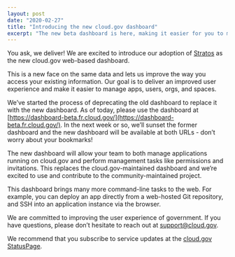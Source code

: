 ```yaml
---
layout: post
date: "2020-02-27"
title: "Introducing the new cloud.gov dashboard" 
excerpt: "The new beta dashboard is here, making it easier for you to manage orgs and spaces."
---
```


You ask, we deliver! We are excited to introduce our adoption of [Stratos](https://github.com/cloudfoundry/stratos) as the new cloud.gov web-based dashboard.

This is a new face on the same data and lets us improve the way you access your existing information. Our goal is to deliver an improved user experience and make it easier to manage apps, users, orgs, and spaces.

We’ve started the process of deprecating the old dashboard to replace it with the new dashboard. As of today, please use the dashboard at [https://dashboard-beta.fr.cloud.gov/](https://dashboard-beta.fr.cloud.gov/). In the next week or so, we’ll sunset the former dashboard and the new dashboard will be available at both URLs - don’t worry about your bookmarks!

The new dashboard will allow your team to both manage applications running on cloud.gov and perform management tasks like permissions and invitations. This replaces the cloud.gov-maintained dashboard and we’re excited to use and contribute to the community-maintained project.

This dashboard brings many more command-line tasks to the web. For example, you can deploy an app directly from a web-hosted Git repository, and SSH into an application instance via the browser.

We are committed to improving the user experience of government. If you have questions, please don’t hesitate to reach out at [support@cloud.gov](mailto:support@cloud.gov).

We recommend that you subscribe to service updates at the [cloud.gov StatusPage](https://cloudgov.statuspage.io/).